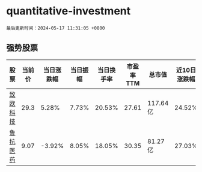 # quantitative-investment

`最后更新时间：2024-05-17 11:31:05 +0800`

## 强势股票

|股票|当前价|当日涨跌幅|当日振幅|当日换手率|市盈率TTM|总市值|近10日涨跌幅|
|----|----|----|----|----|----|----|----|
|[致欧科技](https://xueqiu.com/S/SZ301376)|29.3|5.28%|7.73%|20.53%|27.61|117.64亿|24.52%|
|[鲁抗医药](https://xueqiu.com/S/SH600789)|9.07|-3.92%|8.05%|18.05%|30.35|81.27亿|27.03%|
